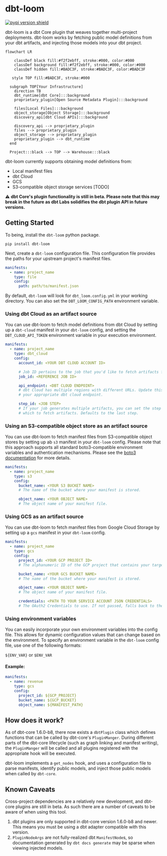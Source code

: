 # dbt-loom

[![pypi version shield](https://img.shields.io/pypi/v/dbt-loom)](https://img.shields.io/pypi/v/dbt-loom)

dbt-loom is a dbt Core plugin that weaves together multi-project deployments. dbt-loom works by fetching public model definitions from your dbt artifacts, and injecting those models into your dbt project.

```mermaid
flowchart LR

    classDef black fill:#f2f2ebff, stroke:#000, color:#000
    classDef background fill:#f2f2ebff, stroke:#000, color:#000
    classDef hidden fill:#BADC3F, stroke:#BADC3F, color:#BADC3F

   style TOP fill:#BADC3F, stroke:#000

  subgraph TOP[Your Infrastructure]
    direction TB
    dbt_runtime[dbt Core]:::background
    proprietary_plugin[Open Source Metadata Plugin]:::background

    files[Local Files]:::background
    object_storage[Object Storage]:::background
    discovery_api[dbt Cloud APIs]:::background

    discovery_api --> proprietary_plugin
    files --> proprietary_plugin
    object_storage --> proprietary_plugin
    proprietary_plugin --> dbt_runtime
  end

  Project:::black --> TOP --> Warehouse:::black
```

dbt-loom currently supports obtaining model definitions from:

- Local manifest files
- dbt Cloud
- GCS
- S3-compatible object storage services [TODO]

:warning: **dbt Core's plugin functionality is still in beta. Please note that this may break in the future as dbt Labs solidifies the dbt plugin API in future versions.**

## Getting Started

To being, install the `dbt-loom` python package.

```console
pip install dbt-loom
```

Next, create a `dbt-loom` configuration file. This configuration file provides the paths for your
upstream project's manifest files.

```yaml
manifests:
  - name: project_name
    type: file
    config:
      path: path/to/manifest.json
```

By default, `dbt-loom` will look for `dbt_loom.config.yml` in your working directory. You can also set the
`DBT_LOOM_CONFIG_PATH` environment variable.

### Using dbt Cloud as an artifact source

You can use dbt-loom to fetch model definitions from dbt Cloud by setting up a `dbt-cloud` manifest in your `dbt-loom` config, and setting the `DBT_CLOUD_API_TOKEN` environment variable in your execution environment.

```yaml
manifests:
  - name: project_name
    type: dbt_cloud
    config:
      account_id: <YOUR DBT CLOUD ACCOUNT ID>

      # Job ID pertains to the job that you'd like to fetch artifacts from.
      job_id: <REFERENCE JOB ID>

      api_endpoint: <DBT CLOUD ENDPOINT>
      # dbt Cloud has multiple regions with different URLs. Update this to
      # your appropriate dbt cloud endpoint.

      step_id: <JOB STEP>
      # If your job generates multiple artifacts, you can set the step from
      # which to fetch artifacts. Defaults to the last step.
```

### Using an S3-compatible object store as an artifact source

You can use dbt-loom to fetch manifest files from S3-compatible object stores
by setting up ab `s3` manifest in your `dbt-loom` config. Please note that this
approach supports all standard boto3-compatible environment variables and authentication mechanisms. Please see the [boto3 documentation](https://boto3.amazonaws.com/v1/documentation/api/latest/guide/credentials.html#environment-variables) for more details.

```yaml
manifests:
  - name: project_name
    type: s3
    config:
      bucket_name: <YOUR S3 BUCKET NAME>
      # The name of the bucket where your manifest is stored.

      object_name: <YOUR OBJECT NAME>
      # The object name of your manifest file.
```

### Using GCS as an artifact source

You can use dbt-loom to fetch manifest files from Google Cloud Storage by setting up a `gcs` manifest in your `dbt-loom` config.

```yaml
manifests:
  - name: project_name
    type: gcs
    config:
      project_id: <YOUR GCP PROJECT ID>
      # The alphanumeric ID of the GCP project that contains your target bucket.

      bucket_name: <YOUR GCS BUCKET NAME>
      # The name of the bucket where your manifest is stored.

      object_name: <YOUR OBJECT NAME>
      # The object name of your manifest file.

      credentials: <PATH TO YOUR SERVICE ACCOUNT JSON CREDENTIALS>
      # The OAuth2 Credentials to use. If not passed, falls back to the default inferred from the environment.
```

### Using environment variables

You can easily incorporate your own environment variables into the config file. This allows for dynamic configuration values that can change based on the environment. To specify an environment variable in the `dbt-loom` config file, use one of the following formats:

`${ENV_VAR}` or `$ENV_VAR`

#### Example:

```yaml
manifests:
  - name: revenue
    type: gcs
    config:
      project_id: ${GCP_PROJECT}
      bucket_name: ${GCP_BUCKET}
      object_name: ${MANIFEST_PATH}
```

## How does it work?

As of dbt-core 1.6.0-b8, there now exists a `dbtPlugin` class which defines functions that can
be called by dbt-core's `PluginManger`. During different parts of the dbt-core lifecycle (such as graph linking and
manifest writing), the `PluginManger` will be called and all plugins registered with the appropriate hook will be executed.

dbt-loom implements a `get_nodes` hook, and uses a configuration file to parse manifests, identify public models, and
inject those public models when called by `dbt-core`.

## Known Caveats

Cross-project dependencies are a relatively new development, and dbt-core plugins
are still in beta. As such there are a number of caveats to be aware of when using
this tool.

1. dbt plugins are only supported in dbt-core version 1.6.0-b8 and newer. This means you must be using a dbt adapter
   compatible with this version.
2. `PluginNodeArgs` are not fully-realized dbt `ManifestNode`s, so documentation generated by `dbt docs generate` may
   be sparse when viewing injected models.
